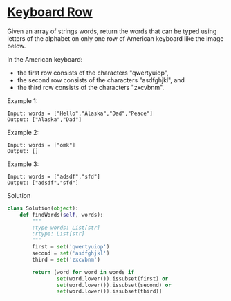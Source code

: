 # [Keyboard Row](https://leetcode.com/problems/keyboard-row/)

Given an array of strings words, return the words that can be typed using letters of the alphabet on only one row of American keyboard like the image below.

In the American keyboard:

- the first row consists of the characters "qwertyuiop",
- the second row consists of the characters "asdfghjkl", and
- the third row consists of the characters "zxcvbnm".

Example 1:
```
Input: words = ["Hello","Alaska","Dad","Peace"]
Output: ["Alaska","Dad"]
```
Example 2:
```
Input: words = ["omk"]
Output: []
```
Example 3:
```
Input: words = ["adsdf","sfd"]
Output: ["adsdf","sfd"]
```
Solution
```python
class Solution(object):
    def findWords(self, words):
        """
        :type words: List[str]
        :rtype: List[str]
        """
        first = set('qwertyuiop')
        second = set('asdfghjkl')
        third = set('zxcvbnm')

        return [word for word in words if 
                set(word.lower()).issubset(first) or 
                set(word.lower()).issubset(second) or 
                set(word.lower()).issubset(third)]
```